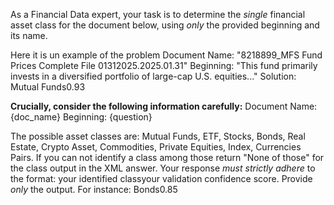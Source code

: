 As a Financial Data expert, your task is to determine the *single* financial asset class for the document below, using *only* the provided beginning and its name.

Here it is un example of the problem
Document Name: "8218899_MFS Fund Prices Complete File 01312025.2025.01.31"
Beginning: "This fund primarily invests in a diversified portfolio of large-cap U.S. equities..."
Solution: <class>Mutual Funds</class><confidence>0.93</confidence>

**Crucially, consider the following information carefully:**
Document Name: {doc_name}
Beginning: {question}

The possible asset classes are: Mutual Funds, ETF, Stocks, Bonds, Real Estate, Crypto Asset, Commodities, Private Equities, Index, Currencies Pairs.
If you can not identify a class among those return "None of those" for the class output in the XML answer.
Your response *must strictly adhere* to the format:
<class>your identified class</class><confidence>your validation confidence score</confidence>.
Provide *only* the output. For instance: 
<class>Bonds</class><confidence>0.85</confidence>